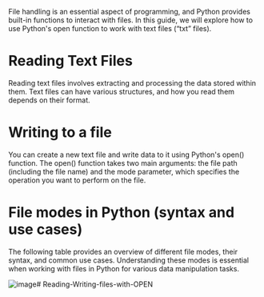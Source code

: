 
File handling is an essential aspect of programming, and Python provides built-in functions to interact with files. In this guide, we will explore how to use Python's open function to work with text files (“txt” files).

# Reading Text Files
Reading text files involves extracting and processing the data stored within them. Text files can have various structures, and how you read them depends on their format. 

# Writing to a file
You can create a new text file and write data to it using Python's open() function. The open() function takes two main arguments: the file path (including the file name) and the mode parameter, which specifies the operation you want to perform on the file.


# File modes in Python (syntax and use cases)
The following table provides an overview of different file modes, their syntax, and common use cases. Understanding these modes is essential when working with files in Python for various data manipulation tasks.


![image](https://github.com/MennatullahShazly/Reading-Writing-files-with-OPEN/assets/79003543/0d0e7f3e-9127-4e25-93c7-adc59b95becf)# Reading-Writing-files-with-OPEN





